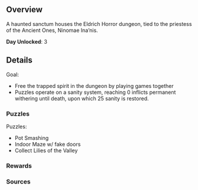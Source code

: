 <!-- title: Eldritch Horror Dungeon -->
<!-- quote: Some say I'm acting as a guide, to help them move on. But to me, I'm just keeping them company. -->
<!-- chapters: 0 -->
<!-- images: (Eldritch Horror Overview #1), (Eldritch Horror Overview #2), (Dungeon Concept Art)  -->
<!-- model: false -->

## Overview

A haunted sanctum houses the Eldrich Horror dungeon, tied to the priestess of the Ancient Ones, Ninomae Ina’nis.

**Day Unlocked**: 3


## Details

Goal:
- Free the trapped spirit in the dungeon by playing games together
- Puzzles operate on a sanity system, reaching 0 inflicts permanent withering until death, upon which 25 sanity is restored. 

### Puzzles

Puzzles:
- Pot Smashing
- Indoor Maze w/ fake doors
- Collect Lilies of the Valley

### Rewards
### Sources

